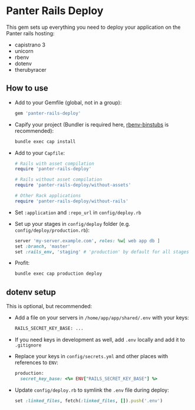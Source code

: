 # Panter Rails Deploy

This gem sets up everything you need to deploy your application on the Panter rails hosting:

- capistrano 3
- unicorn
- rbenv
- dotenv
- therubyracer

## How to use

- Add to your Gemfile (global, not in a group):
  ```ruby
  gem 'panter-rails-deploy'
  ```

- Capify your project (Bundler is required here, [rbenv-binstubs](https://github.com/ianheggie/rbenv-binstubs) is recommended):
  ```sh
  bundle exec cap install
  ```

- Add to your `Capfile`:
  ```ruby
  # Rails with asset compilation
  require 'panter-rails-deploy'

  # Rails without asset compilation
  require 'panter-rails-deploy/without-assets'

  # Other Rack applications
  require 'panter-rails-deploy/without-rails'
  ```

- Set `:application` and `:repo_url` in `config/deploy.rb`

- Set up your stages in `config/deploy` folder (e.g. `config/deploy/production.rb`):
  ```ruby
  server 'my-server.example.com', roles: %w[ web app db ]
  set :branch, 'master'
  set :rails_env, 'staging' # 'production' by default for all stages
  ```

- Profit:
  ```sh
  bundle exec cap production deploy
  ```

## dotenv setup

This is optional, but recommended:

- Add a file on your servers in `/home/app/app/shared/.env` with your keys:
  ```sh
  RAILS_SECRET_KEY_BASE: ...
  ```

- If you need keys in development as well, add `.env` locally and add it to `.gitignore`

- Replace your keys in `config/secrets.yml` and other places with references to `ENV`:
  ```ruby
  production:
    secret_key_base: <%= ENV["RAILS_SECRET_KEY_BASE"] %>
  ```

- Update `config/deploy.rb` to symlink the `.env` file during deploy:
  ```ruby
  set :linked_files, fetch(:linked_files, []).push('.env')
  ```
